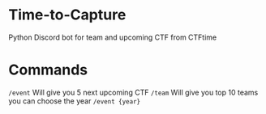 # Time-to-Capture
Python Discord bot for team and upcoming CTF from CTFtime 

# Commands

`/event` Will give you 5 next upcoming CTF
`/team` Will give you top 10 teams you can choose the year `/event {year}`
